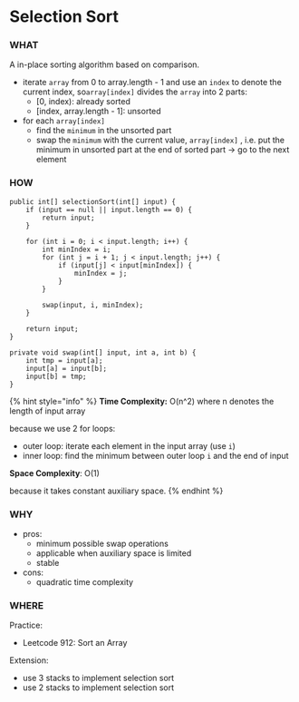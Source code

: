 # Selection Sort

### WHAT

A in-place sorting algorithm based on comparison.

* iterate `array` from 0 to array.length - 1 and use an `index` to denote the current index, so`array[index]` divides the `array` into 2 parts:
  * \[0, index\): already sorted
  * \[index, array.length - 1\]: unsorted
* for each `array[index]`
  * find the `minimum` in the unsorted part
  * swap the `minimum` with the current value, `array[index]` , i.e. put the minimum in unsorted part at the end of sorted part -&gt; go to the next element

### HOW

```text
public int[] selectionSort(int[] input) {
    if (input == null || input.length == 0) {
        return input;
    }
    
    for (int i = 0; i < input.length; i++) {
        int minIndex = i;
        for (int j = i + 1; j < input.length; j++) {
            if (input[j] < input[minIndex]) {
                minIndex = j;
            }
        }
        
        swap(input, i, minIndex);
    }
    
    return input;
}

private void swap(int[] input, int a, int b) {
    int tmp = input[a];
    input[a] = input[b];
    input[b] = tmp;
}
```

{% hint style="info" %}
**Time Complexity:** O\(n^2\) where n denotes the length of input array

because we use 2 for loops:

* outer loop: iterate each element in the input array \(use `i`\)
* inner loop: find the minimum between outer loop `i` and the end of input 

**Space Complexity**: O\(1\)

because it takes constant auxiliary space.
{% endhint %}

### WHY

* pros:
  * minimum possible swap operations
  * applicable when auxiliary space is limited
  * stable
* cons:
  * quadratic time complexity

### WHERE

Practice:

* Leetcode 912: Sort an Array 

Extension: 

* use 3 stacks to implement selection sort
* use 2 stacks to implement selection sort

